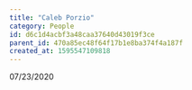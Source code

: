 ```yaml
---
title: "Caleb Porzio"
category: People
id: d6c1d4acbf3a48caa37640d43019f3ce
parent_id: 470a85ec48f64f17b1e8ba374f4a187f
created_at: 1595547109818
---
```


07/23/2020
    